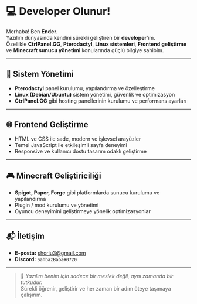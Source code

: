 # 💻 Developer Olunur!

Merhaba! Ben **Ender**.  
Yazılım dünyasında kendini sürekli geliştiren bir **developer**’ım.  
Özellikle **CtrlPanel.GG**, **Pterodactyl**, **Linux sistemleri**, **Frontend geliştirme** ve **Minecraft sunucu yönetimi** konularında güçlü bilgiye sahibim.

---

## 🔧 Sistem Yönetimi
- **Pterodactyl** panel kurulumu, yapılandırma ve özelleştirme  
- **Linux (Debian/Ubuntu)** sistem yönetimi, güvenlik ve optimizasyon  
- **CtrlPanel.GG** gibi hosting panellerinin kurulumu ve performans ayarları  

---

## 🌐 Frontend Geliştirme
- HTML ve CSS ile sade, modern ve işlevsel arayüzler  
- Temel JavaScript ile etkileşimli sayfa deneyimi  
- Responsive ve kullanıcı dostu tasarım odaklı geliştirme  

---

## 🎮 Minecraft Geliştiriciliği
- **Spigot, Paper, Forge** gibi platformlarda sunucu kurulumu ve yapılandırma  
- Plugin / mod kurulumu ve yönetimi  
- Oyuncu deneyimini geliştirmeye yönelik optimizasyonlar  

---

## 📬 İletişim
- **E-posta:** [shoriu3@gmail.com](mailto:shoriu3@gmail.com)  
- **Discord:** `SahbazBaba#0720`

---

> 💬 *Yazılım benim için sadece bir meslek değil, aynı zamanda bir tutkudur.*  
> Sürekli öğrenir, geliştirir ve her zaman bir adım öteye taşımaya çalışırım.